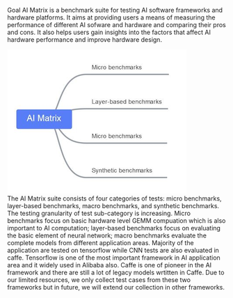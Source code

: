 Goal
AI Matrix is a benchmark suite for testing AI software frameworks and hardware platforms. It aims at providing users a means of measuring the performance of different AI sofware and hardware and comparing their pros and cons. It also helps users gain insights into the factors that affect AI hardware performance and improve hardware design.

![img](./structure.jpg)  
The AI Matrix suite consists of four categories of tests: micro benchmarks, layer-based benchmarks, macro benchmarks, and synthetic benchmarks. The testing granularity of test sub-category is increasing. Micro benchmarks focus on basic hardware level GEMM compuation which is also important to AI computation; layer-based benchmarks focus on evaluating the basic element of neural network; macro benchmarks evaluate the complete models from different application areas. Majority of the application are tested on tensorflow while CNN tests are also evaluated in caffe. Tensorflow is one of the most important framework in AI application area and it widely used in Alibaba also. Caffe is one of pioneer in the AI framework and there are still a lot of legacy models wrtitten in Caffe. Due to our limited resources, we only collect test cases from these two frameworks but in future, we will extend our collection in other frameworks.
